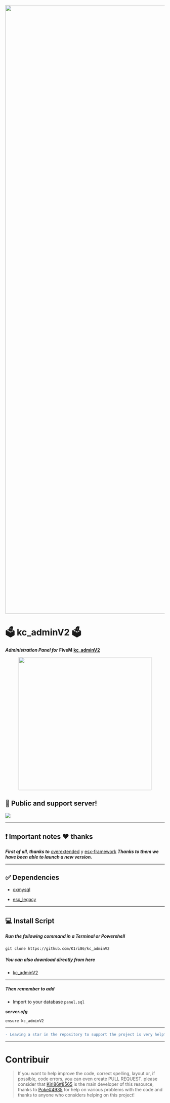 <p align="center">
    <img src="https://i.imgur.com/uh7rzGc.png" width="1920">
</p>

# ​🗳️ kc_adminV2 ​🗳️
***Administration Panel for*** **FiveM** [**kc_adminV2**](https://github.com/K1ri86/kc_adminV2/archive/refs/heads/main.zip)

<p align="center">
    <img src="https://i.imgur.com/K35wlpO.png" width="420">
</p>


## 📡 Public and support server!

<a href="https://discord.gg/H76NQkP2tZ"><img src="https://discord.com/api/guilds/422166931823394817/widget.png?style=banner2"></a>
___

## ❗ Important notes ❤️ thanks

***First of all, thanks to*** [overextended](https://github.com/overextended) y [esx-framework](https://github.com/esx-framework) ***Thanks to them we have been able to launch a new version.***
___

## ✅ Dependencies

* [oxmysql](https://github.com/overextended/oxmysql)

* [esx_legacy](https://github.com/esx-framework/esx-legacy)

___
## 💻​ Install Script
##### Run the following command in a Terminal or Powershell
```
git clone https://github.com/K1ri86/kc_adminV2
```
##### You can also download directly from here 
* [kc_adminV2](https://github.com/K1ri86/kc_adminV2/archive/refs/heads/main.zip)
____
##### Then remember to add
* Import to your database `panel.sql`

___server.cfg___

```
ensure kc_adminV2
```
___
```diff
- Leaving a star in the repository to support the project is very helpful. ❤️
```
___
# Contribuir

>If you want to help improve the code, correct spelling, layout or, if possible, code errors, you can even create PULL REQUEST. please consider that [Kiri86#8565](https://github.com/K1ri86) is the main developer of this resource, thanks to [Poke#4935](https://github.com/PokeSer) for help on various problems with the code and thanks to anyone who considers helping on this project!
